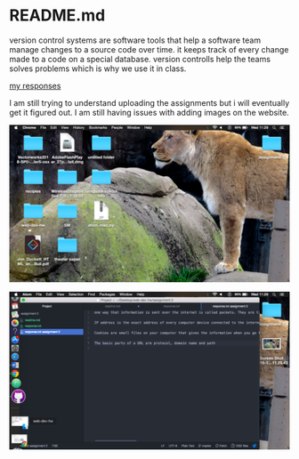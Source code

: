 # README.md

version control systems are software tools that help a software team manage changes to a source code over time.
it keeps track of every change made to a code on a special database. version controlls help the teams solves problems which is why we use it in class.

[my responses](./responses.txt)

I am still trying to understand uploading the assignments but i will eventually get it figured out. I am still having issues with adding images on the website.

![screenshot](./images/webdev.png)

![screenshot](./images/webdev2.png)
